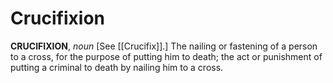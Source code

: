 # Crucifixion

**CRUCIFIXION**, _noun_ \[See [[Crucifix]].\] The nailing or fastening of a person to a cross, for the purpose of putting him to death; the act or punishment of putting a criminal to death by nailing him to a cross.